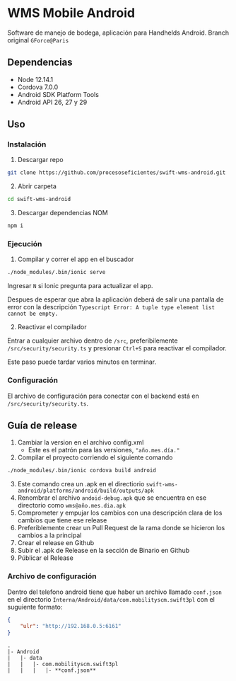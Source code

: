# WMS Mobile Android
Software de manejo de bodega, aplicación para Handhelds Android.
Branch original `GForce@Paris`

## Dependencias
* Node 12.14.1
* Cordova 7.0.0
* Android SDK Platform Tools
* Android API 26, 27 y 29

## Uso
### Instalación
1. Descargar repo
```bash
git clone https://github.com/procesoseficientes/swift-wms-android.git
```
2. Abrir carpeta
```bash
cd swift-wms-android
```
3. Descargar dependencias NOM
```bash
npm i
```

### Ejecución
1. Compilar y correr el app en el buscador
```bash
./node_modules/.bin/ionic serve
```
Ingresar `N` si Ionic pregunta para actualizar el app.

Despues de esperar que abra la aplicación deberá de salir una pantalla de error con la descripción `Typescript Error:
A tuple type element list cannot be empty.`

2. Reactivar el compilador
  
Entrar a cualquier archivo dentro de `/src`, preferibilemente `/src/security/security.ts` y presionar `Ctrl+S` para reactivar el compilador.

Este paso puede tardar varios minutos en terminar.

### Configuración
El archivo de configuración para conectar con el backend está en `/src/security/security.ts`.


## Guía de release

1. Cambiar la version en el archivo config.xml
    - Este es el patrón para las versiones, `"año.mes.día."`
2. Compilar el proyecto corriendo el siguiente comando
```bash
./node_modules/.bin/ionic cordova build android
```
3. Este comando crea un .apk en el directiorio `swift-wms-android/platforms/android/build/outputs/apk`
4. Renombrar el archivo `andoid-debug.apk` que se encuentra en ese directorio como `wms@año.mes.dia.apk`
5. Comprometer y empujar los cambios con una descripción clara de los cambios que tiene ese release
6. Preferiblemente crear un Pull Request de la rama donde se hicieron los cambios a la principal
7. Crear el release en Github
8. Subir el .apk de Release en la sección de Binario en Github
9. Públicar el Release

### Archivo de configuración
Dentro del telefono android tiene que haber un archivo llamado `conf.json` en el directorio 
`Interna/Android/data/com.mobilityscm.swift3pl` con el suguiente formato:

```json
{
    "ulr": "http://192.168.0.5:6161"
}
```
```
.
|- Android
|   |- data
|   |   |- com.mobilityscm.swift3pl
|   |   |   |- **conf.json**
```